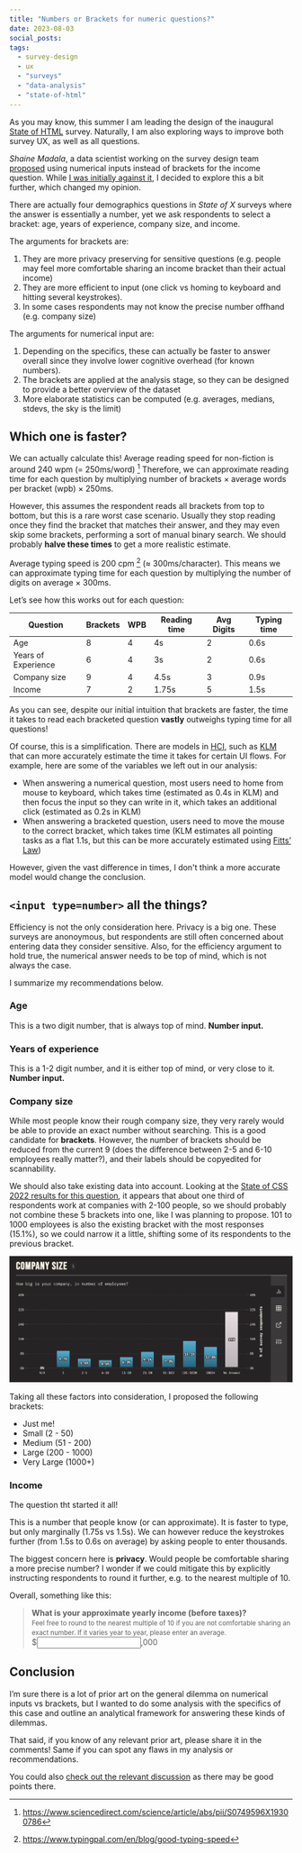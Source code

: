 ```yaml
---
title: "Numbers or Brackets for numeric questions?"
date: 2023-08-03
social_posts:
tags:
  - survey-design
  - ux
  - "surveys"
  - "data-analysis"
  - "state-of-html"
---
```



As you may know, this summer I am leading the design of the inaugural [State of HTML](../design-state-of-html/) survey.
Naturally, I am also exploring ways to improve both survey UX, as well as all questions.

*Shaine Madala*, a data scientist working on the survey design team [proposed](https://github.com/Devographics/surveys/discussions/166#discussioncomment-6625819) using numerical inputs instead of brackets for the income question.
While [I was initially against it](https://github.com/Devographics/surveys/discussions/166#discussioncomment-6626156),
I decided to explore this a bit further, which changed my opinion.

<!-- more -->

There are actually four demographics questions in *State of X* surveys where the answer is essentially a number, yet we ask respondents to select a bracket:
age, years of experience, company size, and income.

The arguments for brackets are:
1. They are more privacy preserving for sensitive questions (e.g. people may feel more comfortable sharing an income bracket than their actual income)
2. They are more efficient to input (one click vs homing to keyboard and hitting several keystrokes).
3. In some cases respondents may not know the precise number offhand (e.g. company size)

The arguments for numerical input are:
1. Depending on the specifics, these can actually be faster to answer overall since they involve lower cognitive overhead (for known numbers).
2. The brackets are applied at the analysis stage, so they can be designed to provide a better overview of the dataset
3. More elaborate statistics can be computed (e.g. averages, medians, stdevs, the sky is the limit)

## Which one is faster?

We can actually calculate this!
Average reading speed for non-fiction is around 240 wpm (= 250ms/word)  [^1]
Therefore, we can approximate reading time for each question by multiplying number of brackets × average words per bracket (wpb) × 250ms.

However, this assumes the respondent reads all brackets from top to bottom, but this is a rare worst case scenario.
Usually they stop reading once they find the bracket that matches their answer, and they may even skip some brackets, performing a sort of manual binary search.
We should probably **halve these times** to get a more realistic estimate.

Average typing speed is 200 cpm [^2] (≈ 300ms/character).
This means we can approximate typing time for each question by multiplying the number of digits on average × 300ms.

[^1]: https://www.sciencedirect.com/science/article/abs/pii/S0749596X19300786
[^2]: https://www.typingpal.com/en/blog/good-typing-speed

Let’s see how this works out for each question:

| Question | Brackets | WPB | Reading time | Avg Digits | Typing time |
| -------- | -------- | --- | ------------ | ------ | ----------- |
| Age      | 8 | 4 | 4s | 2 | 0.6s |
| Years of Experience | 6 | 4 | 3s | 2 | 0.6s |
| Company size | 9 | 4 | 4.5s | 3 | 0.9s |
| Income | 7 | 2 | 1.75s | 5 | 1.5s |

As you can see, despite our initial intuition that brackets are faster, the time it takes to read each bracketed question **vastly** outweighs typing time for all questions!

Of course, this is a simplification.
There are models in [HCI](https://en.wikipedia.org/wiki/Human%E2%80%93computer_interaction), such as [KLM](https://en.wikipedia.org/wiki/Keystroke-level_model) that can more accurately estimate the time it takes for certain UI flows.
For example, here are some of the variables we left out in our analysis:
- When answering a numerical question, most users need to home from mouse to keyboard, which takes time (estimated as 0.4s in KLM)
and then focus the input so they can write in it, which takes an additional click (estimated as 0.2s in KLM)
- When answering a bracketed question, users need to move the mouse to the correct bracket, which takes time (KLM estimates all pointing tasks as a flat 1.1s, but this can be more accurately estimated using [Fitts’ Law](https://en.wikipedia.org/wiki/Fitts%27s_law))

However, given the vast difference in times, I don't think a more accurate model would change the conclusion.

## `<input type=number>` all the things?

Efficiency is not the only consideration here.
Privacy is a big one. These surveys are anonoymous, but respondents are still often concerned about entering data they consider sensitive.
Also, for the efficiency argument to hold true, the numerical answer needs to be top of mind, which is not always the case.

I summarize my recommendations below.

### Age

This is a two digit number, that is always top of mind. **Number input.**

### Years of experience

This is a 1-2 digit number, and it is either top of mind, or very close to it. **Number input.**

### Company size

While most people know their rough company size, they very rarely would be able to provide an exact number without searching.
This is a good candidate for **brackets**.
However, the number of brackets should be reduced from the current 9 (does the difference between 2-5 and 6-10 employees really matter?),
and their labels should be copyedited for scannability.

We should also take existing data into account.
Looking at the [State of CSS 2022 results for this question](https://2022.stateofcss.com/en-US/demographics/#company_size),
it appears that about one third of respondents work at companies with 2-100 people,
so we should probably not combine these 5 brackets into one, like I was planning to propose.
101 to 1000 employees is also the existing bracket with the most responses (15.1%), so we could narrow it a little,
shifting some of its respondents to the previous bracket.

![Chart of responses for company size](images/company-size-results.png)

Taking all these factors into consideration,
I proposed the following brackets:

- Just me!
- Small (2 - 50)
- Medium (51 - 200)
- Large (200 - 1000)
- Very Large (1000+)

### Income

The question tht started it all!

This is a number that people know (or can approximate).
It is faster to type, but only marginally (1.75s vs 1.5s).
We can however reduce the keystrokes further (from 1.5s to 0.6s on average) by asking people to enter thousands.

The biggest concern here is **privacy**.
Would people be comfortable sharing a more precise number?
I wonder if we could mitigate this by explicitly instructing respondents to round it further, e.g. to the nearest multiple of 10.

Overall, something like this:

<blockquote>
<strong>What is your approximate yearly income (before taxes)?</strong><br>
<small>
Feel free to round to the nearest multiple of 10 if you are not comfortable sharing an exact number.
If it varies year to year, please enter an average.
</small>
<br>
<label>$<input type=number size=3>,000</label>
</blockquote>

## Conclusion

I’m sure there is a lot of prior art on the general dilemma on numerical inputs vs brackets,
but I wanted to do some analysis with the specifics of this case and outline an analytical framework for answering these kinds of dilemmas.

That said, if you know of any relevant prior art, please share it in the comments!
Same if you can spot any flaws in my analysis or recommendations.

You could also [check out the relevant discussion](https://github.com/Devographics/surveys/discussions/177) as there may be good points there.